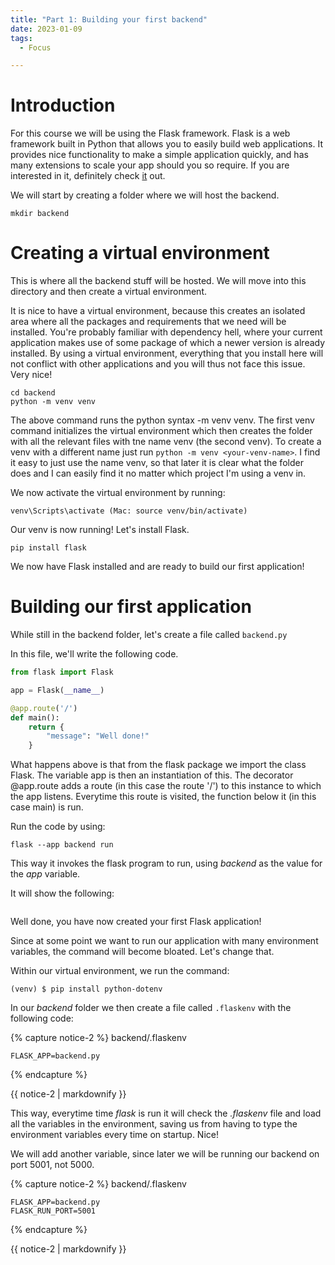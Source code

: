 ```yaml
---
title: "Part 1: Building your first backend"
date: 2023-01-09
tags:
  - Focus

---
```


<h1>Introduction</h1>

For this course we will be using the Flask framework. Flask is a web framework built in Python that allows you to easily build web applications. It provides nice functionality to make a simple application quickly, and has many extensions to scale your app should you so require. If you are interested in it, definitely check <a href="https://flask.palletsprojects.com/en/2.2.x/">it</a> out. 

We will start by creating a folder where we will host the backend. 

```
mkdir backend
```
<h1>Creating a virtual environment</h1>
This is where all the backend stuff will be hosted. We will move into this directory and then create a virtual environment. 

It is nice to have a virtual environment, because this creates an isolated area where all the packages and requirements that we need will be installed. You're probably familiar with dependency hell, where your current application makes use of some package of which a newer version is already installed. By using a virtual environment, everything that you install here will not conflict with other applications and you will thus not face this issue. Very nice!

```
cd backend
python -m venv venv
```

The above command runs the python syntax -m venv venv. The first venv command initializes the virtual environment which then creates the folder with all the relevant files with tne name venv (the second venv). To create a venv with a different name just run ```python -m venv <your-venv-name>```. I find it easy to just use the name venv, so that later it is clear what the folder does and I can easily find it no matter which project I'm using a venv in.

We now activate the virtual environment by running:
```
venv\Scripts\activate (Mac: source venv/bin/activate)
```

Our venv is now running! Let's install Flask.

```
pip install flask
```

We now have Flask installed and are ready to build our first application!

<h1>Building our first application</h1>

While still in the backend folder, let's create a file called ```backend.py```

In this file, we'll write the following code. 

```python
from flask import Flask

app = Flask(__name__)

@app.route('/')
def main():
    return {
        "message": "Well done!"
    }

```
What happens above is that from the flask package we import the class Flask. The variable app is then an instantiation of this. The decorator @app.route adds a route (in this case the route '/') to this instance to which the app listens. Everytime this route is visited, the function below it (in this case main) is run. 

Run the code by using:
```
flask --app backend run
```

This way it invokes the flask program to run, using <i>backend</i> as the value for the <i>app</i> variable. 

It will show the following: 

<img src="{{ site.url }}{{ site.baseurl }}/assets/images/building_a_bank_2/1.png" alt="">

Well done, you have now created your first Flask application!

Since at some point we want to run our application with many environment variables, the command will become bloated. Let's change that. 

Within our virtual environment, we run the command: 

```
(venv) $ pip install python-dotenv
```

In our <i>backend</i> folder we then create a file called ```.flaskenv``` with the following code:


{% capture notice-2 %}
backend/.flaskenv
```
FLASK_APP=backend.py
```
{% endcapture %}

<div class="notice">{{ notice-2 | markdownify }}</div>

This way, everytime time <i>flask</i> is run it will check the <i>.flaskenv</i> file and load all the variables in the environment, saving us from having to type the environment variables every time on startup. Nice! 

We will add another variable, since later we will be running our backend on port 5001, not 5000.


{% capture notice-2 %}
backend/.flaskenv
```
FLASK_APP=backend.py
FLASK_RUN_PORT=5001
```
{% endcapture %}

<div class="notice">{{ notice-2 | markdownify }}</div>


